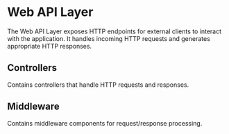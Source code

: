 # Web API Layer

The Web API Layer exposes HTTP endpoints for external clients to interact with the application. It handles incoming HTTP requests and generates appropriate HTTP responses.

## Controllers

Contains controllers that handle HTTP requests and responses.

## Middleware

Contains middleware components for request/response processing.
